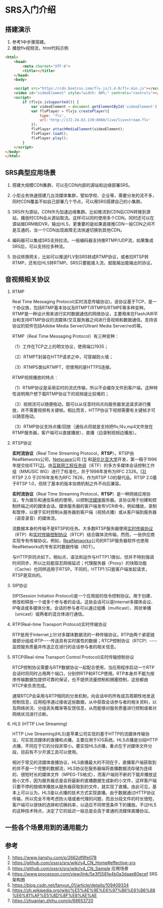 SRS入门介绍
=================


## 搭建演示
1. 参考1中步骤搭建。
2. 播放flv视频流，html代码示例
```html
<html>
	<head>
		<meta charset="UTF-8">
		<title></title>
	</head>
	<body>

	<script src="https://cdn.bootcss.com/flv.js/1.4.0/flv.min.js"></script>
	<video id="videoElement" style="width: 80%;" controls="controls"></video>
	<script>
	    if (flvjs.isSupported()) {
	        var videoElement = document.getElementById('videoElement');
	        var flvPlayer = flvjs.createPlayer({
	            type: 'flv',
				url:'http://172.24.63.139:8080/live/livestream.flv'
	        });
	        flvPlayer.attachMediaElement(videoElement);
	        flvPlayer.load();
	        flvPlayer.play();
	    }
	</script>
</body>
</html>
```



## SRS典型应用场景

1. 搭建大规模CDN集群，可以在CDN内部的源站和边缘部署SRS。

2. 小型业务快速搭建几台流媒体集群，譬如学校、企业等，需要分发的流不多，同时CDN覆盖不如自己部署几个节点，可以用SRS搭建自己的小集群。

3. SRS作为源站，CDN作为加速边缘集群。比如推流到CDN后CDN转推到源站，播放时CDN会从源站取流。这样可以同时使用多个CDN。同时还可以在源站做DRM和DVR，输出HLS，更重要的是如果直接推CDN一般CDN之间不是互通的，当一个CDN出现故障无法快速切换到其他CDN。

4. 编码器可以集成SRS支持拉流。一般编码器支持推RTMP/UDP流，如果集成SRS后，可以支持拉多种流。

5. 协议转换网关，比如可以推送FLV到SRS转成RTMP协议，或者拉RTSP转RTMP，还有拉HLS转RTMP。SRS只要能接入流，就能输出能输出的协议。

   



## 音视频相关协议

1. RTMP  

   Real Time Messaging Protocol(实时消息传输协议)，该协议基于TCP，是一个协议族，包括RTMP基本协议及RTMPT/RTMPS/RTMPE等多种变种。RTMP是一种设计用来进行实时数据通信的网络协议，主要用来在Flash/AIR平台和支持RTMP协议的流媒体/交互服务器之间进行音视频和数据通信。支持该协议的软件包括Adobe Media Server/Ultrant Media Server/red5等。

   RTMP（Real Time Messaging Protocol）有三种变种：

   （1）工作在TCP之上的明文协议，使用端口1935；

   （2）RTMPT封装在HTTP请求之中，可穿越防火墙；

   （3）RTMPS类似RTMPT，但使用的是HTTPS连接。

   RTMP视频播放的特点：

   （1）RTMP协议是采用实时的流式传输，所以不会缓存文件到客户端，这种特性说明用户想下载RTMP协议下的视频是比较难的；

   （2）视频流可以随便拖动，既可以从任意时间点向服务器发送请求进行播放，并不需要视频有关键帧。相比而言，HTTP协议下视频需要有关键帧才可以随意拖动。

   （3）RTMP协议支持点播/回放（通俗点将就是支持把flv,f4v,mp4文件放在RTMP服务器，客户端可以直接播放），直播（边录制视频边播放）。

   

2. RTSP协议

   **实时流协议**（Real Time Streaming Protocol，**RTSP**）。RTSP由RealNetworks公司，[Netscape](https://zh.wikipedia.org/wiki/Netscape)公司 [[1\]](https://zh.wikipedia.org/wiki/即時串流協定#cite_note-Inc.1998-1) 和[哥伦比亚大学](https://zh.wikipedia.org/wiki/哥伦比亚大学)开发，第一稿于1996年提交给IETF[[2\]](https://zh.wikipedia.org/wiki/即時串流協定#cite_note-Osso1999-2)。由[互联网工程任务组](https://zh.wikipedia.org/wiki/互联网工程任务组)（IETF）的多方多媒体会话控制工作组（MMUSIC WG）进行了标准化，并于1998年发布为RFC 2326。[[3\]](https://zh.wikipedia.org/wiki/即時串流協定#cite_note-:0-3) RTSP 2.0 于2016年发布为RFC 7826，作为RTSP 1.0的替代品。RTSP 2.0基于RTSP 1.0，但除了基本的版本协商机制之外不向后兼容。

   **实时流协议**（Real Time Streaming Protocol，**RTSP**）是一种网络应用协议，专为娱乐和通信系统的使用，以控制[流媒体](https://zh.wikipedia.org/wiki/流媒体)服务器。该协议用于创建和控制终端之间的媒体会话。媒体服务器的客户端发布VCR命令，例如播放，录制和暂停，以便于实时控制从服务器到客户端（视频点播）或从客户端到服务器（语音录音）的媒体流。

   流数据本身的传输不是RTSP的任务。大多数RTSP服务器使用[实时传输协议](https://zh.wikipedia.org/wiki/实时传输协议)（RTP）和[实时传输控制协议](https://zh.wikipedia.org/wiki/实时传输控制协议)（RTCP）结合媒体流传输。然而，一些供应商实现专有传输协议。例如，[RealNetworks](https://zh.wikipedia.org/wiki/RealNetworks)公司的RTSP服务器软件也使用RealNetworks的专有实时数据传输（RDT）。

   与HTTP异同点如下。相似点，语法和运作与HTTP1.1类似，但并不特别强调时间同步，所以比较能容忍网络延迟；代理服务器〈Proxy〉的快取功能〈Cache〉也同样适用于RTSP。不同的，HTTP1.1只能客户端发起请求，RTSP是双向的。

3. SIP协议

   SIP(Session Initiation Protocol)是一个应用层的信令控制协议。用于创建、修改和释放一个或多个参与者的会话。这些会话可以是Internet多媒体会议、IP电话或多媒体分发。会话的参与者可以通过组播（multicast）、网状单播（unicast）或两者的混合体进行通信。
    

4. RTP(Real-time Transport Protocol)实时传输协议

   RTP是用于Internet上针对多媒体数据流的一种传输协议。RTP由两个紧密链接部分组成:RTP----传送具有实时属性的数据；RTCP控制协议（RTCP）----监控服务质量并传送正在进行的会话参与者的相关信息。

   

5. RTCP(Real-time Transport Control Protocol)实时传输控制协议

   RTCP控制协议需要与RTP数据协议一起配合使用，当应用程序启动一个RTP会话时将同时占用两个端口，分别供RTP和RTCP使用。RTP本身并不能为按序传输数据包提供可靠的保证，也不提供流量控制和拥塞控制，这些都由RTCP来负责完成。

   通常RTCP会采用与RTP相同的分发机制，向会话中的所有成员周期性地发送控制信息，应用程序通过接收这些数据，从中获取会话参与者的相关资料，以及网络状况、分组丢失概率等反馈信息，从而能够对服务质量进行控制或者对网络状况进行诊断。

   

6. HLS (HTTP Live Streaming)

   HTTP Live Streaming(HLS)是苹果公司实现的基于HTTP的流媒体传输协议，可实现流媒体的直播和点播，主要应用于iOS系统。HLS点播是分段HTTP点播，不同在于它的分段非常小。要实现HLS点播，重点在于对媒体文件分段，目前有不少开源工具可以使用。

   相对于常见的流媒体直播协议，HLS直播最大的不同在于，直播客户端获取到的并不是一个完整的数据流，HLS协议在服务器端将直播数据流存储为连续的、很短时长的媒体文件（MPEG-TS格式），而客户端则不断的下载并播放这些小文件，因为服务器总是会将最新的直播数据生成新的小文件，这样客户端只要不停的按顺序播放从服务器获取到的文件，就实现了直播。由此可见，基本上可以认为，HLS是以点播的技术方式实现直播。由于数据通过HTTP协议传输，所以完全不用考虑防火墙或者代理的问题，而且分段文件的时长很短，客户端可以很快的选择和切换码率，以适应不同带宽条件下的播放。不过HLS的这种技术特点，决定了它的延迟一般总是会高于普通的流媒体直播协议。

   

   





## 一些各个场景用到的通用能力







## 参考
1. https://www.jianshu.com/p/2662df9fe078
2. https://github.com/ossrs/srs/wiki/v4_CN_Home#effective-srs
3. https://github.com/ossrs/srs/wiki/v4_CN_Sample  应用场景
4. https://www.processon.com/view/link/5e3f5581e4b0a3daae80ecef SRS架构图
5. https://blog.csdn.net/fanyun_01/article/details/109409334
6. https://zh.wikipedia.org/wiki/%E5%AE%9E%E6%97%B6%E6%B6%88%E6%81%AF%E5%8D%8F%E8%AE%AE
7. https://zhuanlan.zhihu.com/p/68653720